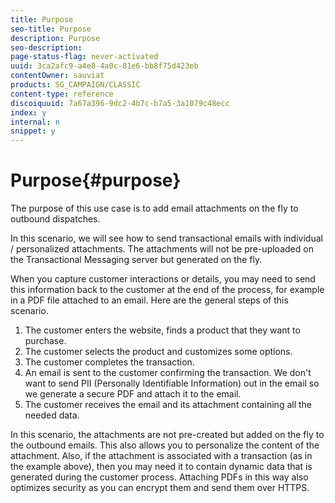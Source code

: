 ```yaml
---
title: Purpose
seo-title: Purpose
description: Purpose
seo-description: 
page-status-flag: never-activated
uuid: 3ca2afc9-a4e8-4a0c-81e6-bb8f75d423eb
contentOwner: sauviat
products: SG_CAMPAIGN/CLASSIC
content-type: reference
discoiquuid: 7a67a396-9dc2-4b7c-b7a5-3a1079c48ecc
index: y
internal: n
snippet: y
---
```


# Purpose{#purpose}

The purpose of this use case is to add email attachments on the fly to outbound dispatches.

In this scenario, we will see how to send transactional emails with individual / personalized attachments. The attachments will not be pre-uploaded on the Transactional Messaging server but generated on the fly.

When you capture customer interactions or details, you may need to send this information back to the customer at the end of the process, for example in a PDF file attached to an email. Here are the general steps of this scenario.

1. The customer enters the website, finds a product that they want to purchase.
1. The customer selects the product and customizes some options.
1. The customer completes the transaction.
1. An email is sent to the customer confirming the transaction. We don't want to send PII (Personally Identifiable Information) out in the email so we generate a secure PDF and attach it to the email.
1. The customer receives the email and its attachment containing all the needed data.

In this scenario, the attachments are not pre-created but added on the fly to the outbound emails. This also allows you to personalize the content of the attachment. Also, if the attachment is associated with a transaction (as in the example above), then you may need it to contain dynamic data that is generated during the customer process. Attaching PDFs in this way also optimizes security as you can encrypt them and send them over HTTPS.
